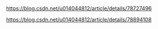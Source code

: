 https://blog.csdn.net/u014044812/article/details/78727496

https://blog.csdn.net/u014044812/article/details/78894108